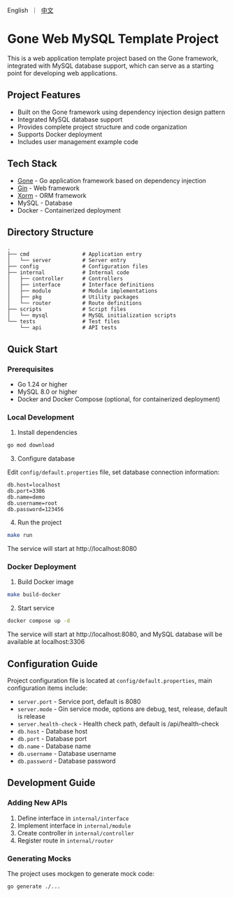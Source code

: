 <p align="left">
   English&nbsp ｜&nbsp <a href="README_CN.md">中文</a>
</p>

# Gone Web MySQL Template Project

This is a web application template project based on the Gone framework, integrated with MySQL database support, which can serve as a starting point for developing web applications.

## Project Features

- Built on the Gone framework using dependency injection design pattern
- Integrated MySQL database support
- Provides complete project structure and code organization
- Supports Docker deployment
- Includes user management example code

## Tech Stack

- [Gone](https://github.com/gone-io/gone) - Go application framework based on dependency injection
- [Gin](https://github.com/gin-gonic/gin) - Web framework
- [Xorm](https://xorm.io/) - ORM framework
- MySQL - Database
- Docker - Containerized deployment

## Directory Structure

```
.
├── cmd                 # Application entry
│   └── server          # Server entry
├── config              # Configuration files
├── internal            # Internal code
│   ├── controller      # Controllers
│   ├── interface       # Interface definitions
│   ├── module          # Module implementations
│   ├── pkg             # Utility packages
│   └── router          # Route definitions
├── scripts             # Script files
│   └── mysql           # MySQL initialization scripts
└── tests               # Test files
    └── api             # API tests
```

## Quick Start

### Prerequisites

- Go 1.24 or higher
- MySQL 8.0 or higher
- Docker and Docker Compose (optional, for containerized deployment)

### Local Development

1. Install dependencies

```bash
go mod download
```

3. Configure database

Edit `config/default.properties` file, set database connection information:

```properties
db.host=localhost
db.port=3306
db.name=demo
db.username=root
db.password=123456
```

4. Run the project

```bash
make run
```

The service will start at http://localhost:8080

### Docker Deployment

1. Build Docker image

```bash
make build-docker
```

2. Start service

```bash
docker compose up -d
```

The service will start at http://localhost:8080, and MySQL database will be available at localhost:3306

## Configuration Guide

Project configuration file is located at `config/default.properties`, main configuration items include:

- `server.port` - Service port, default is 8080
- `server.mode` - Gin service mode, options are debug, test, release, default is release
- `server.health-check` - Health check path, default is /api/health-check
- `db.host` - Database host
- `db.port` - Database port
- `db.name` - Database name
- `db.username` - Database username
- `db.password` - Database password

## Development Guide

### Adding New APIs

1. Define interface in `internal/interface`
2. Implement interface in `internal/module`
3. Create controller in `internal/controller`
4. Register route in `internal/router`

### Generating Mocks

The project uses mockgen to generate mock code:

```bash
go generate ./...
```